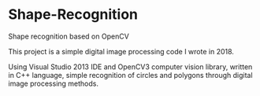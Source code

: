 # Shape-Recognition
Shape recognition based on OpenCV

This project is a simple digital image processing code I wrote in 2018.

Using Visual Studio 2013 IDE and OpenCV3 computer vision library, written in C++ language, simple recognition of circles and polygons through digital image processing methods.
